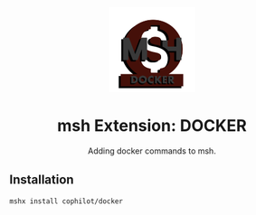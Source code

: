 <div align="center">
  <br />
  <img src="assets/logo.png" alt="mshLogo" width="30%"/>
  <h1>msh Extension: DOCKER</h1>
  <p>
    Adding docker commands to msh.
  </p>
</div>

## Installation

```bash
mshx install cophilot/docker
```
